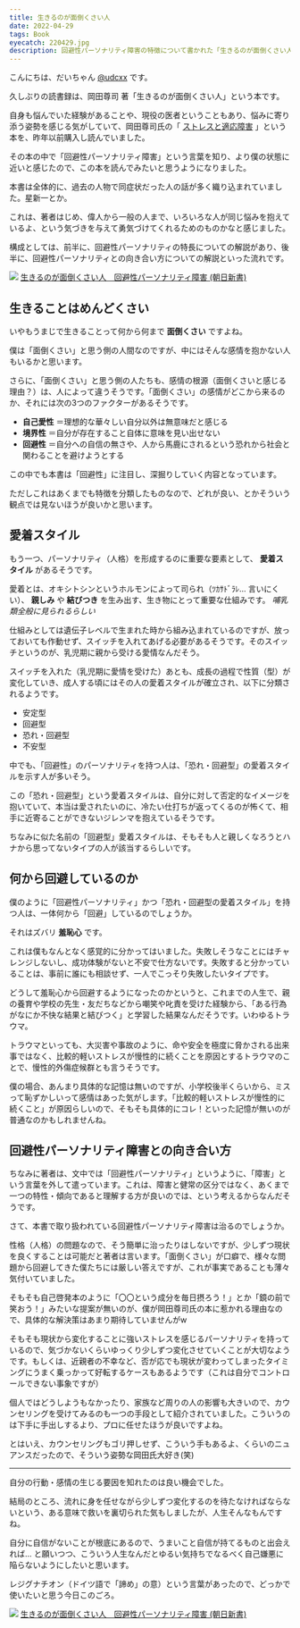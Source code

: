 ```yaml
---
title: 生きるのが面倒くさい人
date: 2022-04-29
tags: Book
eyecatch: 220429.jpg
description: 回避性パーソナリティ障害の特徴について書かれた「生きるのが面倒くさい人」という本を読みました。まさに僕に当てはまる事だらけだったので、自分の特徴やこうなった要因について知ることが出来ました。
---
```


こんにちは、だいちゃん [@udcxx](https://twitter.com/udc_xx) です。

久しぶりの読書録は、岡田尊司 著「生きるのが面倒くさい人」という本です。

自身も悩んでいた経験があることや、現役の医者ということもあり、悩みに寄り添う姿勢を感じる気がしていて、岡田尊司氏の「 [ストレスと適応障害](https://amzn.to/3LsX6PZ) 」という本を、昨年以前購入し読んでいました。

その本の中で「回避性パーソナリティ障害」という言葉を知り、より僕の状態に近いと感じたので、この本を読んでみたいと思うようになりました。

本書は全体的に、過去の人物で同症状だった人の話が多く織り込まれていました。星新一とか。

これは、著者はじめ、偉人から一般の人まで、いろいろな人が同じ悩みを抱えているよ、という気づきを与えて勇気づけてくれるためのものかなと感じました。

構成としては、前半に、回避性パーソナリティの特長についての解説があり、後半に、回避性パーソナリティとの向き合い方についての解説といった流れです。

[![](https://m.media-amazon.com/images/I/41lyYqtGYwL._SL200_.jpg)](https://www.amazon.co.jp/dp/B01GT79H0Q/?tag=tairiku02280e-22)
[生きるのが面倒くさい人　回避性パーソナリティ障害 (朝日新書)](https://www.amazon.co.jp/dp/B01GT79H0Q/?tag=tairiku02280e-22)

## 生きることはめんどくさい

いやもうまじで生きることって何から何まで **面倒くさい** ですよね。

僕は「面倒くさい」と思う側の人間なのですが、中にはそんな感情を抱かない人もいるかと思います。

さらに、「面倒くさい」と思う側の人たちも、感情の根源（面倒くさいと感じる理由？）は、人によって違うそうです。「面倒くさい」の感情がどこから来るのか、それには次の3つのファクターがあるそうです。

* **自己愛性** ＝理想的な華々しい自分以外は無意味だと感じる
* **境界性** ＝自分が存在すること自体に意味を見い出せない
* **回避性** ＝自分への自信の無さや、人から馬鹿にされるという恐れから社会と関わることを避けようとする

この中でも本書は「回避性」に注目し、深掘りしていく内容となっています。

ただしこれはあくまでも特徴を分類したものなので、どれが良い、とかそういう観点では見ないほうが良いかと思います。

## 愛着スタイル

もう一つ、パーソナリティ（人格）を形成するのに重要な要素として、 **愛着スタイル** があるそうです。

愛着とは、オキシトシンというホルモンによって司られ（ﾂｶｻﾄﾞﾗﾚ... 言いにくい）、 **親しみ** や **結びつき** を生み出す、生き物にとって重要な仕組みです。 *哺乳類全般に見られるらしい*

仕組みとしては遺伝子レベルで生まれた時から組み込まれているのですが、放っておいても作動せず、スイッチを入れてあげる必要があるそうです。そのスイッチというのが、乳児期に親から受ける愛情なんだそう。

スイッチを入れた（乳児期に愛情を受けた）あとも、成長の過程で性質（型）が変化していき、成人する頃にはその人の愛着スタイルが確立され、以下に分類されるようです。

* 安定型
* 回避型
* 恐れ・回避型
* 不安型

中でも、「回避性」のパーソナリティを持つ人は、「恐れ・回避型」の愛着スタイルを示す人が多いそう。

この「恐れ・回避型」という愛着スタイルは、自分に対して否定的なイメージを抱いていて、本当は愛されたいのに、冷たい仕打ちが返ってくるのが怖くて、相手に近寄ることができないジレンマを抱えているそうです。

ちなみに似た名前の「回避型」愛着スタイルは、そもそも人と親しくなろうとハナから思ってないタイプの人が該当するらしいです。

## 何から回避しているのか

僕のように「回避性パーソナリティ」かつ「恐れ・回避型の愛着スタイル」を持つ人は、一体何から「回避」しているのでしょうか。

それはズバリ **羞恥心** です。

これは僕もなんとなく感覚的に分かってはいました。失敗しそうなことにはチャレンジしないし、成功体験がないと不安で仕方ないです。失敗すると分かっていることは、事前に誰にも相談せず、一人でこっそり失敗したいタイプです。

どうして羞恥心から回避するようになったのかというと、これまでの人生で、親の養育や学校の先生・友だちなどから嘲笑や叱責を受けた経験から、「ある行為がなにか不快な結果と結びつく」と学習した結果なんだそうです。いわゆるトラウマ。

トラウマといっても、大災害や事故のように、命や安全を極度に脅かされる出来事ではなく、比較的軽いストレスが慢性的に続くことを原因とするトラウマのことで、慢性的外傷症候群とも言うそうです。

僕の場合、あんまり具体的な記憶は無いのですが、小学校後半くらいから、ミスって恥ずかしいって感情はあった気がします。「比較的軽いストレスが慢性的に続くこと」が原因らしいので、そもそも具体的にコレ！といった記憶が無いのが普通なのかもしれませんね。

## 回避性パーソナリティ障害との向き合い方

ちなみに著者は、文中では「回避性パーソナリティ」というように、「障害」という言葉を外して遣っています。これは、障害と健常の区分ではなく、あくまで一つの特性・傾向であると理解する方が良いのでは、という考えるからなんだそうです。

さて、本書で取り扱われている回避性パーソナリティ障害は治るのでしょうか。

性格（人格）の問題なので、そう簡単に治ったりはしないですが、少しずつ現状を良くすることは可能だと著者は言います。「面倒くさい」が口癖で、様々な問題から回避してきた僕たちには厳しい答えですが、これが事実であることも薄々気付いていました。

そもそも自己啓発本のように「〇〇という成分を毎日摂ろう！」とか「鏡の前で笑おう！」みたいな提案が無いのが、僕が岡田尊司氏の本に惹かれる理由なので、具体的な解決策はあまり期待していませんがw

そもそも現状から変化することに強いストレスを感じるパーソナリティを持っているので、気づかないくらいゆっくり少しずつ変化させていくことが大切なようです。もしくは、近親者の不幸など、否が応でも現状が変わってしまったタイミングにうまく乗っかって好転するケースもあるようです（これは自分でコントロールできない事象ですが）

個人ではどうしようもなかったり、家族など周りの人の影響も大きいので、カウンセリングを受けてみるのも一つの手段として紹介されていました。こういうのは下手に手出しするより、プロに任せたほうが良いですよね。

とはいえ、カウンセリングもゴリ押しせず、こういう手もあるよ、くらいのニュアンスだったので、そういう姿勢な岡田氏大好き(笑)

---

自分の行動・感情の生じる要因を知れたのは良い機会でした。

結局のところ、流れに身を任せながら少しずつ変化するのを待たなければならないという、ある意味で救いを裏切られた気もしましたが、人生そんなもんですね。

自分に自信がないことが根底にあるので、うまいこと自信が持てるものと出会えれば... と願いつつ、こういう人生なんだとゆるい気持ちでなるべく自己嫌悪に陥らないようにしたいと思います。

レジグナチオン（ドイツ語で「諦め」の意）という言葉があったので、どっかで使いたいと思う今日このごろ。

[![](https://m.media-amazon.com/images/I/41lyYqtGYwL._SL200_.jpg)](https://www.amazon.co.jp/dp/B01GT79H0Q/?tag=tairiku02280e-22)
[生きるのが面倒くさい人　回避性パーソナリティ障害 (朝日新書)](https://www.amazon.co.jp/dp/B01GT79H0Q/?tag=tairiku02280e-22)
